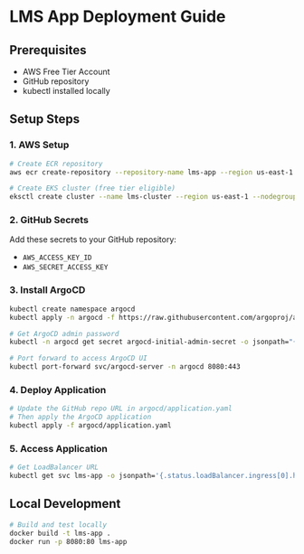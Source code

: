 # LMS App Deployment Guide

## Prerequisites
- AWS Free Tier Account
- GitHub repository
- kubectl installed locally

## Setup Steps

### 1. AWS Setup
```bash
# Create ECR repository
aws ecr create-repository --repository-name lms-app --region us-east-1

# Create EKS cluster (free tier eligible)
eksctl create cluster --name lms-cluster --region us-east-1 --nodegroup-name standard-workers --node-type t3.micro --nodes 2 --nodes-min 1 --nodes-max 3
```

### 2. GitHub Secrets
Add these secrets to your GitHub repository:
- `AWS_ACCESS_KEY_ID`
- `AWS_SECRET_ACCESS_KEY`

### 3. Install ArgoCD
```bash
kubectl create namespace argocd
kubectl apply -n argocd -f https://raw.githubusercontent.com/argoproj/argo-cd/stable/manifests/install.yaml

# Get ArgoCD admin password
kubectl -n argocd get secret argocd-initial-admin-secret -o jsonpath="{.data.password}" | base64 -d

# Port forward to access ArgoCD UI
kubectl port-forward svc/argocd-server -n argocd 8080:443
```

### 4. Deploy Application
```bash
# Update the GitHub repo URL in argocd/application.yaml
# Then apply the ArgoCD application
kubectl apply -f argocd/application.yaml
```

### 5. Access Application
```bash
# Get LoadBalancer URL
kubectl get svc lms-app -o jsonpath='{.status.loadBalancer.ingress[0].hostname}'
```

## Local Development
```bash
# Build and test locally
docker build -t lms-app .
docker run -p 8080:80 lms-app
```
